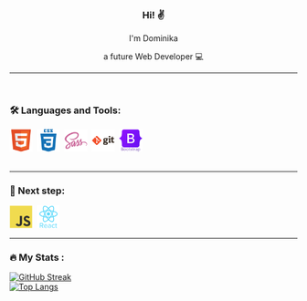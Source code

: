<div>
  <h3 align="center">Hi! ✌</h3>
  </div>
  <p align="center">I'm Dominika</p>
  <p align="center">a future Web Developer 💻</p>
  <hr>
<br>

### 🛠 Languages and Tools: 
<div>
  <img src="https://github.com/devicons/devicon/blob/master/icons/html5/html5-original.svg" title="HTML5" alt="HTML" width="40" height="40"/>&nbsp;
  <img src="https://github.com/devicons/devicon/blob/master/icons/css3/css3-plain-wordmark.svg"  title="CSS3" alt="CSS" width="40" height="40"/>&nbsp;
  <img src="https://github.com/devicons/devicon/blob/master/icons/sass/sass-original.svg" title="Sass" alt="Sass" width="40" height="40"/>&nbsp;
  <img src="https://github.com/devicons/devicon/blob/master/icons/git/git-original-wordmark.svg" title="Git" **alt="Git" width="40" height="40"/>&nbsp;
  <img src="https://github.com/devicons/devicon/blob/master/icons/bootstrap/bootstrap-original-wordmark.svg" title="Bootstrap" alt="Bootstrap" width="40" height="40"/>&nbsp;
  
</div>
<br>
<hr>

### 🔧 Next step: 
<img src="https://github.com/devicons/devicon/blob/master/icons/javascript/javascript-original.svg" title="JavaScript" alt="JavaScript" width="40" height="40"/>&nbsp;
<img src="https://github.com/devicons/devicon/blob/master/icons/react/react-original-wordmark.svg" title="React" alt="React" width="40" height="40"/>&nbsp;
<br>
<hr>

### :fire: My Stats :
[![GitHub Streak](https://github-readme-streak-stats.herokuapp.com?user=DominikaSzafraniec)](https://git.io/streak-stats)
  <br>
[![Top Langs](https://github-readme-stats.vercel.app/api/top-langs/?username=DominikaSzafraniec)](https://github.com/anuraghazra/github-readme-stats)

